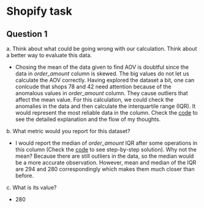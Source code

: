 # Shopify task
## Question 1
a. Think about what could be going wrong with our calculation. Think about a better way to evaluate this data. 
- Chosing the mean of the data given to find AOV is doubtful since the data in *order_amount* column is skewed. The big values do not let us calculate the AOV correctly. Having explored the dataset a bit, one can conlcude that shops 78 and 42 need attention because of the anomalous values in *order_amount* column. They cause outliers that affect the mean value. For this calculation, we could check the anomalies in the data and then calculate the interquartile range (IQR). It would represent the most reliable data in the column. Check the [code](shopify_task/aov.ipynb) to see the detailed explanation and the flow of my thoughts. 

b. What metric would you report for this dataset?
- I would report the median of *order_amount* IQR after some operations in this column (Check the [code](shopify_task/aov.ipynb) to see step-by-step solution). Why not the mean? Because there are still outliers in the data, so the median would be a more accurate observation. However, mean and median of the IQR are 294 and 280 correspondingly which makes them much closer than before.
  
c. What is its value?
- 280
